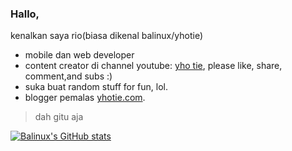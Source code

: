 ### Hallo,

kenalkan saya rio(biasa dikenal balinux/yhotie)
- mobile dan web developer
- content creator di channel youtube: [yho tie](https://www.youtube.com/channel/UCb3Iy1DToXEILZYfByBM6dw), please like, share, comment,and subs :)
- suka buat random stuff for fun, lol.
- blogger pemalas [yhotie.com](https://yhotie.com).

> dah gitu aja

[![Balinux's GitHub stats](https://github-readme-stats.vercel.app/api?username=balinux)](https://github.com/anuraghazra/github-readme-stats)
